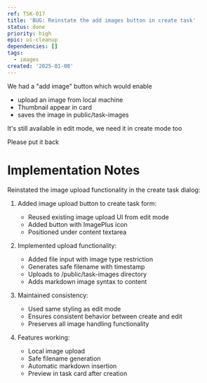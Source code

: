```yaml
---
ref: TSK-017
title: 'BUG: Reinstate the add images button in create task'
status: done
priority: high
epic: ui-cleanup
dependencies: []
tags:
  - images
created: '2025-01-08'
---
```

We had a "add image" button which would enable

- upload an image from local machine
- Thumbnail appear in card 
- saves the image in public/task-images

It's still available in edit mode, we need it in create mode too

Please put it back

# Implementation Notes

Reinstated the image upload functionality in the create task dialog:

1. Added image upload button to create task form:
   - Reused existing image upload UI from edit mode
   - Added button with ImagePlus icon
   - Positioned under content textarea

2. Implemented upload functionality:
   - Added file input with image type restriction
   - Generates safe filename with timestamp
   - Uploads to /public/task-images directory
   - Adds markdown image syntax to content

3. Maintained consistency:
   - Used same styling as edit mode
   - Ensures consistent behavior between create and edit
   - Preserves all image handling functionality

4. Features working:
   - Local image upload
   - Safe filename generation
   - Automatic markdown insertion
   - Preview in task card after creation
